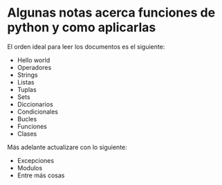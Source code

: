 # Algunas notas acerca funciones de python y como aplicarlas
 El orden ideal para leer los documentos es el siguiente:

- Hello world
- Operadores
- Strings
- Listas
- Tuplas
- Sets
- Diccionarios
- Condicionales
- Bucles
- Funciones
- Clases

Más adelante actualizare con lo siguiente:

- Excepciones
- Modulos
- Entre más cosas
